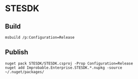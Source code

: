# STESDK

## Build
```
msbuild /p:Configuration=Release
```

## Publish
```
nuget pack STESDK/STESDK.csproj -Prop Configuration=Release
nuget add Improbable.Enterprise.STESDK.*.nupkg -source ~/.nuget/packages/
```